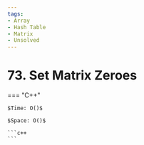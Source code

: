 ```yaml
---
tags:
- Array
- Hash Table
- Matrix
- Unsolved
---
```



# 73. Set Matrix Zeroes

=== "C++"

    $Time: O()$

    $Space: O()$

    ```c++
    ```
